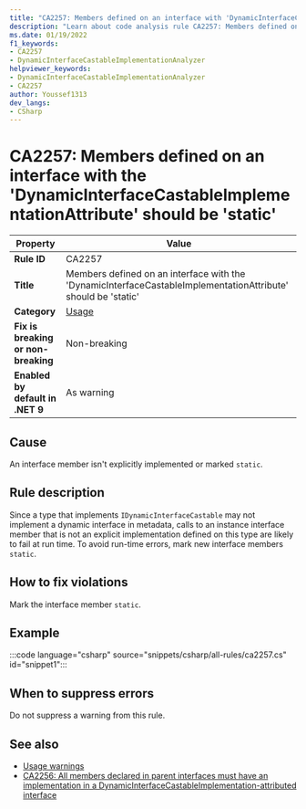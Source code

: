 ```yaml
---
title: "CA2257: Members defined on an interface with 'DynamicInterfaceCastableImplementationAttribute' should be 'static'"
description: "Learn about code analysis rule CA2257: Members defined on an interface with 'DynamicInterfaceCastableImplementationAttribute' should be 'static'"
ms.date: 01/19/2022
f1_keywords:
- CA2257
- DynamicInterfaceCastableImplementationAnalyzer
helpviewer_keywords:
- DynamicInterfaceCastableImplementationAnalyzer
- CA2257
author: Youssef1313
dev_langs:
- CSharp
---
```

# CA2257: Members defined on an interface with the 'DynamicInterfaceCastableImplementationAttribute' should be 'static'

| Property | Value |
|--|--|
| **Rule ID** | CA2257 |
| **Title** | Members defined on an interface with the 'DynamicInterfaceCastableImplementationAttribute' should be 'static' |
| **Category** | [Usage](usage-warnings.md) |
| **Fix is breaking or non-breaking** | Non-breaking |
| **Enabled by default in .NET 9** | As warning |

## Cause

An interface member isn't explicitly implemented or marked `static`.

## Rule description

Since a type that implements `IDynamicInterfaceCastable` may not implement a dynamic interface in metadata, calls to an instance interface member that is not an explicit implementation defined on this type are likely to fail at run time. To avoid run-time errors, mark new interface members `static`.

## How to fix violations

Mark the interface member `static`.

## Example

:::code language="csharp" source="snippets/csharp/all-rules/ca2257.cs" id="snippet1":::

## When to suppress errors

Do not suppress a warning from this rule.

## See also

- [Usage warnings](usage-warnings.md)
- [CA2256: All members declared in parent interfaces must have an implementation in a DynamicInterfaceCastableImplementation-attributed interface](ca2256.md)
